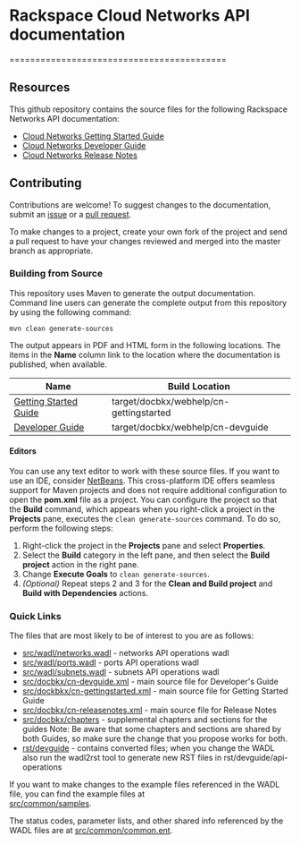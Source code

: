 # Rackspace Cloud Networks API documentation
==========================================
## Resources

This github repository contains the source files for the following Rackspace Networks API documentation:

* [Cloud Networks Getting Started Guide](http://docs.rackspace.com/networks/api/v2/cn-gettingstarted/)
* [Cloud Networks Developer Guide](http://docs.rackspace.com/networks/api/v2/cn-devguide/)
* [Cloud Networks Release Notes](http://docs.rackspace.com/networks/api/v2/cn-releasenotes/)

## Contributing

Contributions are welcome! To suggest changes to the documentation, 
    submit an [issue](https://github.com/rackerlabs/docs-cloud-networks/issues) 
    or a [pull request](https://github.com/rackerlabs/docs-cloud-networks/pulls).

To make changes to a project, create your own fork of the project and send a pull request to have your changes reviewed 
    and merged into the master branch as appropriate.

### Building from Source

This repository uses Maven to generate the output documentation. Command line users can generate the complete output from this 
    repository by using the following command:

    mvn clean generate-sources

The output appears in PDF and HTML form in the following locations. The items in the **Name** column link to the location 
    where the documentation is published, when available.

| Name | Build Location |
| --- | --- |
| [Getting Started Guide](http://docs.rackspace.com/networks/api/v2/cn-gettingstarted) | target/docbkx/webhelp/cn-gettingstarted |
| [Developer Guide](http://docs.rackspace.com/networks/api/v2/cn-devguide/) | target/docbkx/webhelp/cn-devguide |

#### Editors

You can use any text editor to work with these source files. If you want to use an IDE, consider [NetBeans](http://netbeans.org). 
    This cross-platform IDE offers seamless support for Maven projects and does not require  additional configuration to open
    the **pom.xml** file as a project. You can configure the project so that the **Build** command, which appears when you 
    right-click a project in the **Projects** pane, executes the `clean generate-sources` command. To do so, perform the following 
    steps:

1. Right-click the project in the **Projects** pane and select **Properties**.
2. Select the **Build** category in the left pane, and then select the **Build project** action in the right pane.
3. Change **Execute Goals** to `clean generate-sources`.
4. *(Optional)* Repeat steps 2 and 3 for the **Clean and Build project** and **Build with Dependencies** actions.

### Quick Links

The files that are most likely to be of interest to you are as follows:

* [src/wadl/networks.wadl](src/resources/wadl/networks.wadl) - networks API operations wadl
* [src/wadl/ports.wadl](src/resources/wadl/ports.wadl) - ports API operations wadl
* [src/wadl/subnets.wadl](src/subnets/wadl/ports.wadl) - subnets API operations wadl
* [src/docbkx/cn-devguide.xml](src/docbkx/cn-devguide.xml) - main source file for Developer's Guide
* [src/dockbkx/cn-gettingstarted.xml](src/dockbkx/cn-gettingstarted.xml) - main source file for Getting Started Guide
* [src/docbkx/cn-releasenotes.xml](src/docbkx/cn-releasenotes.xml) - main source file for Release Notes
* [src/docbkx/chapters](src/docbkx/chapters) - supplemental chapters and sections for the guides
    Note: Be aware that some chapters and sections are shared by both Guides, so make sure the change that you propose works for both.
* [rst/devguide](rst/devguide) - contains converted files; when you change the WADL also run the wadl2rst tool to generate new RST files in rst/devguide/api-operations

If you want to make changes to the example files referenced in the WADL file, you can find the example files at  
    [src/common/samples](src/common/samples).

The status codes, parameter lists, and other shared info referenced by the WADL files are at 
    [src/common/common.ent](src/common/common.ent).

